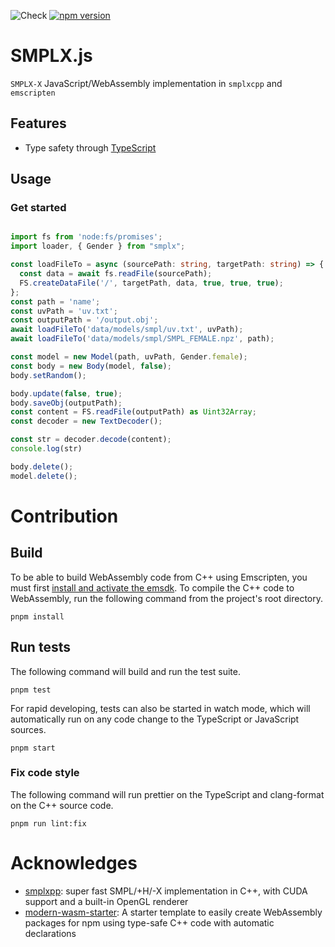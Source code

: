 ![Check](https://github.com/AbaoFromCUG/smpl.js/workflows/Check/badge.svg)
[![npm version](https://badge.fury.io/js/smpl.svg)](https://badge.fury.io/js/smplx)

# SMPLX.js

`SMPLX-X` JavaScript/WebAssembly implementation in `smplxcpp` and `emscripten`

## Features

- Type safety through [TypeScript](https://www.typescriptlang.org)

## Usage

### Get started

```typescript

import fs from 'node:fs/promises';
import loader, { Gender } from "smplx";

const loadFileTo = async (sourcePath: string, targetPath: string) => {
  const data = await fs.readFile(sourcePath);
  FS.createDataFile('/', targetPath, data, true, true, true);
};
const path = 'name';
const uvPath = 'uv.txt';
const outputPath = '/output.obj';
await loadFileTo('data/models/smpl/uv.txt', uvPath);
await loadFileTo('data/models/smpl/SMPL_FEMALE.npz', path);

const model = new Model(path, uvPath, Gender.female);
const body = new Body(model, false);
body.setRandom();

body.update(false, true);
body.saveObj(outputPath);
const content = FS.readFile(outputPath) as Uint32Array;
const decoder = new TextDecoder();

const str = decoder.decode(content);
console.log(str)

body.delete();
model.delete();
```

# Contribution

## Build

To be able to build WebAssembly code from C++ using Emscripten, you must first [install and activate the emsdk](https://emscripten.org/docs/getting_started/downloads.html).
To compile the C++ code to WebAssembly, run the following command from the project's root directory.

```shell
pnpm install
```

## Run tests

The following command will build and run the test suite.

```shell
pnpm test
```

For rapid developing, tests can also be started in watch mode, which will automatically run on any code change to the TypeScript or JavaScript sources.

```shell
pnpm start
```

### Fix code style

The following command will run prettier on the TypeScript and clang-format on the C++ source code.

```shell
pnpm run lint:fix
```

# Acknowledges

- [smplxpp](https://github.com/sxyu/smplxpp): super fast SMPL/+H/-X implementation in C++, with CUDA support and a built-in OpenGL renderer
- [modern-wasm-starter](https://github.com/TheLartians/modern-wasm-starter): A starter template to easily create WebAssembly packages for npm using type-safe C++ code with automatic declarations
